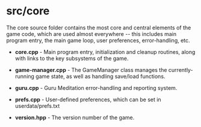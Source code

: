 # src/core

The core source folder contains the most core and central elements of the game code, which are used almost everywhere -- this includes main program entry,
the main game loop, user preferences, error-handling, etc.

* **core.cpp** - Main program entry, initialization and cleanup routines, along with links to the key subsystems of the game.

* **game-manager.cpp** - The GameManager class manages the currently-running game state, as well as handling save/load functions.

* **guru.cpp** - Guru Meditation error-handling and reporting system.

* **prefs.cpp** - User-defined preferences, which can be set in userdata/prefs.txt

* **version.hpp** - The version number of the game.
